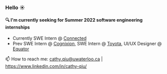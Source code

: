 ### Hello ☀️

#### :mag: I'm currently seeking for Summer 2022 software engineering internships ####

* Currently SWE Intern @ [Connected](https://www.connected.io/)
* Prev SWE Intern @ [Cognixion](https://www.cognixion.com/), SWE Intern @ [Toyota](https://global.toyota/en/), UI/UX Designer @ [Equator](https://equatorstudios.com/)

📫 How to reach me: cathy.qiu@uwaterloo.ca | https://www.linkedin.com/in/cathy-qiu/  
